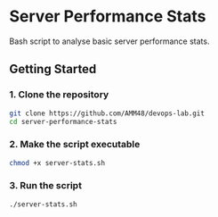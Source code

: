 # Server Performance Stats

Bash script to analyse basic server performance stats.

## Getting Started

### 1. Clone the repository

```bash
git clone https://github.com/AMM48/devops-lab.git
cd server-performance-stats
```

### 2. Make the script executable

```bash
chmod +x server-stats.sh
```

### 3. Run the script

```bash
./server-stats.sh
```
